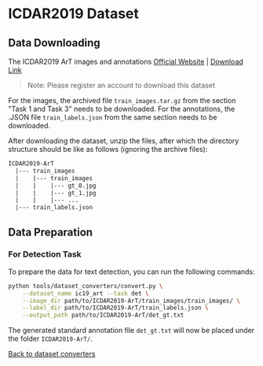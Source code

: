 # ICDAR2019 Dataset

## Data Downloading

The ICDAR2019 ArT images and annotations [Official Website](https://rrc.cvc.uab.es/?ch=14) | [Download Link](https://rrc.cvc.uab.es/?ch=14&com=downloads)

> Note: Please register an account to download this dataset

For the images, the archived file `train_images.tar.gz` from the section "Task 1 and Task 3" needs to be downloaded. For the annotations, the .JSON file `train_labels.json` from the same section needs to be downloaded.

After downloading the dataset, unzip the files, after which the directory structure should be like as follows (ignoring the archive files):
```txt
ICDAR2019-ArT
  |--- train_images
  |    |--- train_images
  |    |    |--- gt_0.jpg
  |    |    |--- gt_1.jpg
  |    |    |--- ...
  |--- train_labels.json
```

## Data Preparation

### For Detection Task

To prepare the data for text detection, you can run the following commands:

```bash
python tools/dataset_converters/convert.py \
    --dataset_name ic19_art --task det \
    --image_dir path/to/ICDAR2019-ArT/train_images/train_images/ \
    --label_dir path/to/ICDAR2019-ArT/train_labels.json \
    --output_path path/to/ICDAR2019-ArT/det_gt.txt
```

The generated standard annotation file `det_gt.txt` will now be placed under the folder `ICDAR2019-ArT/`.

[Back to dataset converters](converters.md)
